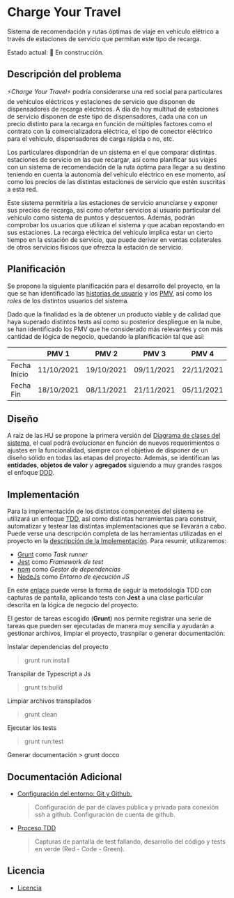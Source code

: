 # Charge Your Travel
Sistema de recomendación y rutas óptimas de viaje en vehículo elétrico a través de estaciones de servicio que permitan este tipo de recarga. 


Estado actual: :construction: En construcción.

## Descripción del problema

:zap:*Charge Your Travel*:zap: podría considerarse una red social para particulares de vehículos eléctricos y estaciones de servicio que disponen de dispensadores de recarga eléctricos. A día de hoy multitud de estaciones de servicio disponen de este tipo de dispensadores, cada una con un precio distinto para la recarga en función de múltiples factores como el contrato con la comercializadora eléctrica, el tipo de conector eléctrico para el vehículo, dispensadores de carga rápida o no, etc. 

Los particulares dispondrían de un sistema en el que comparar distintas estaciones de servicio en las que recargar, así como planificar sus viajes con un sistema de recomendación de la ruta óptima para llegar a su destino teniendo en cuenta la autonomía del vehículo eléctrico en ese momento, así como los precios de las distintas estaciones de servicio que estén suscritas a esta red. 

Este sistema permitiría a las estaciones de servicio anunciarse y exponer sus precios de recarga, así como ofertar servicios al usuario particular del vehículo como sistema de puntos y descuentos. Además, podrán comprobar los usuarios que utilizan el sistema y que acaban repostando en sus estaciones. La recarga eléctrica del vehículo implica estar un cierto tiempo en la estación de servicio, que puede derivar en ventas colaterales de otros servicios físicos que ofrezca la estación de servicio.

## Planificación 

Se propone la siguiente planificación para el desarrollo del proyecto, en la que se han identificado las [historias de usuario](doc/user-stories.md) y los [PMV](doc/pmv.md), así como los *roles* de los distintos usuarios del sistema.

Dado que la finalidad es la de obtener un producto viable y de calidad que haya superado distintos tests así como su posterior despliegue en la nube, se han identificado los PMV que he considerado más relevantes y con más cantidad de lógica de negocio, quedando la planificación tal que así:

|              |    PMV 1   |    PMV 2   |    PMV 3   |    PMV 4   |
|--------------|:----------:|:----------:|:----------:|:----------:|
| Fecha Inicio | 11/10/2021 | 19/10/2021 | 09/11/2021 | 22/11/2021 |
| Fecha Fin    | 18/10/2021 | 08/11/2021 | 21/11/2021 | 05/11/2021 |


## Diseño

A raíz de las HU se propone la primera versión del [Diagrama de clases del sistema](doc/class-diagram.md), el cual podrá evolucionar en función de nuevos requerimientos o ajustes en la funcionalidad, siempre con el objetivo de disponer de un diseño sólido en todas las etapas del proyecto. Además, se identifican las **entidades**, **objetos de valor** y **agregados** siguiendo a muy grandes rasgos el enfoque [DDD](https://medium.com/@jonathanloscalzo/domain-driven-design-principios-beneficios-y-elementos-segunda-parte-337d77dc8566).


## Implementación

Para la implementación de los distintos componentes del sistema se utilizará un enfoque [TDD](https://es.wikipedia.org/wiki/Desarrollo_guiado_por_pruebas), así como distintas herramientas para construir, automatizar y testear las distintas implementaciones que se llevarán a cabo. Puede verse una descripción completa de las herramientas utilizadas en el proyecto en la [descripción de la Implementación](doc/implementation.md). Para resumir, utilizaremos:
- [Grunt](https://gruntjs.com/) como *Task runner*
- [Jest](https://jestjs.io/es-ES/) como *Framework de test*
- [npm](https://www.npmjs.com/) como *Gestor de dependencias*
- [NodeJs](https://nodejs.org/es/) como *Entorno de ejecución JS*

En este [enlace](doc/additional_doc/tdd.md) puede verse la forma de seguir la metodología TDD con capturas de pantalla, aplicando tests con **Jest** a una clase particular descrita en la lógica de negocio del proyecto. 

El gestor de tareas escogido (**Grunt**) nos permite registrar una serie de tareas que pueden ser ejecutadas de manera muy sencilla y ayudarán a gestionar archivos, limpiar el proyecto, trasnpilar o generar documentación:

Instalar dependencias del proyecto
> grunt run:install

Transpilar de Typescript a Js
> grunt ts:build

Limpiar archivos transpilados
> grunt clean

Ejecutar los tests
> grunt run:test

Generar documentación
    > grunt docco


## Documentación Adicional

* [Configuración del entorno: Git y Github.](doc/additional_doc/configuracion-entorno.md)

    > Configuración de par de claves pública y privada para conexión ssh a github. Configuración de cuenta de github.

* [Proceso TDD](doc/additional_doc/tdd.md)

    > Capturas de pantalla de test fallando, desarrollo del código y tests en verde (Red - Code - Green).

## Licencia

* [Licencia](LICENSE)